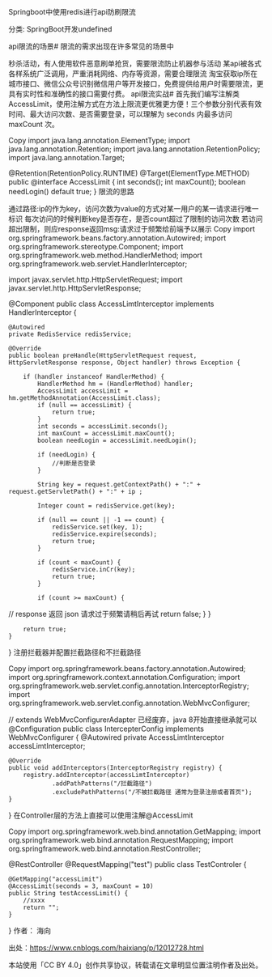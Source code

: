 Springboot中使用redis进行api防刷限流

分类: SpringBoot开发undefined

api限流的场景#
限流的需求出现在许多常见的场景中

秒杀活动，有人使用软件恶意刷单抢货，需要限流防止机器参与活动
某api被各式各样系统广泛调用，严重消耗网络、内存等资源，需要合理限流
淘宝获取ip所在城市接口、微信公众号识别微信用户等开发接口，免费提供给用户时需要限流，更具有实时性和准确性的接口需要付费。
api限流实战#
首先我们编写注解类AccessLimit，使用注解方式在方法上限流更优雅更方便！三个参数分别代表有效时间、最大访问次数、是否需要登录，可以理解为 seconds 内最多访问 maxCount 次。

Copy
import java.lang.annotation.ElementType;
import java.lang.annotation.Retention;
import java.lang.annotation.RetentionPolicy;
import java.lang.annotation.Target;

@Retention(RetentionPolicy.RUNTIME)
@Target(ElementType.METHOD)
public @interface AccessLimit {
    int seconds();
    int maxCount();
    boolean needLogin() default true;
}
限流的思路

通过路径:ip的作为key，访问次数为value的方式对某一用户的某一请求进行唯一标识
每次访问的时候判断key是否存在，是否count超过了限制的访问次数
若访问超出限制，则应response返回msg:请求过于频繁给前端予以展示
Copy
import org.springframework.beans.factory.annotation.Autowired;
import org.springframework.stereotype.Component;
import org.springframework.web.method.HandlerMethod;
import org.springframework.web.servlet.HandlerInterceptor;

import javax.servlet.http.HttpServletRequest;
import javax.servlet.http.HttpServletResponse;

@Component
public class AccessLimtInterceptor implements HandlerInterceptor {

    @Autowired
    private RedisService redisService;

    @Override
    public boolean preHandle(HttpServletRequest request, HttpServletResponse response, Object handler) throws Exception {

        if (handler instanceof HandlerMethod) {
            HandlerMethod hm = (HandlerMethod) handler;
            AccessLimit accessLimit = hm.getMethodAnnotation(AccessLimit.class);
            if (null == accessLimit) {
                return true;
            }
            int seconds = accessLimit.seconds();
            int maxCount = accessLimit.maxCount();
            boolean needLogin = accessLimit.needLogin();

            if (needLogin) {
                //判断是否登录
            }

            String key = request.getContextPath() + ":" + request.getServletPath() + ":" + ip ;

            Integer count = redisService.get(key);

            if (null == count || -1 == count) {
                redisService.set(key, 1);
                redisService.expire(seconds);
                return true;
            }

            if (count < maxCount) {
                redisService.inCr(key);
                return true;
            }

            if (count >= maxCount) {
//                response 返回 json 请求过于频繁请稍后再试
                return false;
            }
        }

        return true;
    }
}
注册拦截器并配置拦截路径和不拦截路径

Copy
import org.springframework.beans.factory.annotation.Autowired;
import org.springframework.context.annotation.Configuration;
import org.springframework.web.servlet.config.annotation.InterceptorRegistry;
import org.springframework.web.servlet.config.annotation.WebMvcConfigurer;

// extends WebMvcConfigurerAdapter 已经废弃，java 8开始直接继承就可以
@Configuration
public class IntercepterConfig  implements WebMvcConfigurer {
    @Autowired
    private AccessLimtInterceptor accessLimtInterceptor;

    @Override
    public void addInterceptors(InterceptorRegistry registry) {
        registry.addInterceptor(accessLimtInterceptor)
                .addPathPatterns("/拦截路径")
                .excludePathPatterns("/不被拦截路径 通常为登录注册或者首页");
    }
}
在Controller层的方法上直接可以使用注解@AccessLimit

Copy
import org.springframework.web.bind.annotation.GetMapping;
import org.springframework.web.bind.annotation.RequestMapping;
import org.springframework.web.bind.annotation.RestController;

@RestController
@RequestMapping("test")
public class TestControler {

    @GetMapping("accessLimit")
    @AccessLimit(seconds = 3, maxCount = 10)
    public String testAccessLimit() {
        //xxxx
        return "";
    }
}
作者： 海向

出处：https://www.cnblogs.com/haixiang/p/12012728.html

本站使用「CC BY 4.0」创作共享协议，转载请在文章明显位置注明作者及出处。